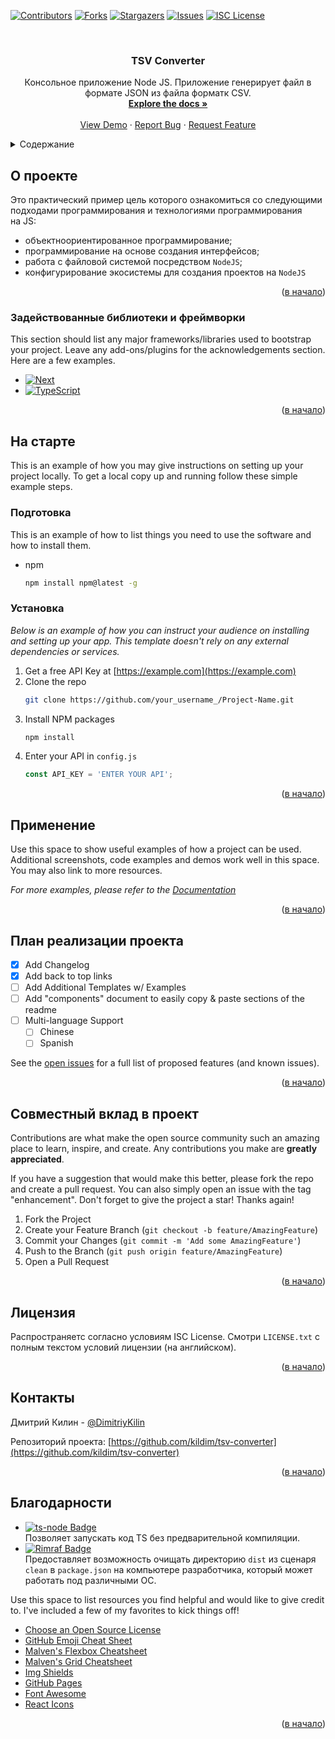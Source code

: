 <!-- Improved compatibility of back to top link: See: https://github.com/othneildrew/Best-README-Template/pull/73 -->
<a name="readme-top"></a>
<!--
*** Thanks for checking out the Best-README-Template. If you have a suggestion
*** that would make this better, please fork the repo and create a pull request
*** or simply open an issue with the tag "enhancement".
*** Don't forget to give the project a star!
*** Thanks again! Now go create something AMAZING! :D
-->



<!-- PROJECT SHIELDS -->
<!--
*** I'm using markdown "reference style" links for readability.
*** Reference links are enclosed in brackets [ ] instead of parentheses ( ).
*** See the bottom of this document for the declaration of the reference variables
*** for contributors-url, forks-url, etc. This is an optional, concise syntax you may use.
*** https://www.markdownguide.org/basic-syntax/#reference-style-links
-->
[![Contributors][contributors-shield]][contributors-url]
[![Forks][forks-shield]][forks-url]
[![Stargazers][stars-shield]][stars-url]
[![Issues][issues-shield]][issues-url]
[![ISC License][license-shield]][license-url]

<!-- PROJECT LOGO -->
<br />
<div align="center">
  <h3 align="center">TSV Converter</h3>

  <p align="center">
    Консольное приложение Node JS. Приложение генерирует файл в формате JSON из файла форматк CSV.
    <br />
    <a href="https://github.com/othneildrew/Best-README-Template"><strong>Explore the docs »</strong></a>
    <br />
    <br />
    <a href="https://github.com/othneildrew/Best-README-Template">View Demo</a>
    ·
    <a href="https://github.com/othneildrew/Best-README-Template/issues">Report Bug</a>
    ·
    <a href="https://github.com/othneildrew/Best-README-Template/issues">Request Feature</a>
  </p>
</div>



<!-- TABLE OF CONTENTS -->
<details>
  <summary>Содержание</summary>
  <ol>
    <li>
      <a href="#about-the-project">О проекте</a>
      <ul>
        <li><a href="#built-with">Задействованные библиотеки и фреймворки</a></li>
      </ul>
    </li>
    <li>
      <a href="#getting-started">На старте</a>
      <ul>
        <li><a href="#prerequisites">Подготовка</a></li>
        <li><a href="#installation">Установка</a></li>
      </ul>
    </li>
    <li><a href="#usage">Применение</a></li>
    <li><a href="#roadmap">План реализации проекта</a></li>
    <li><a href="#contributing">Совместный вклад в проект</a></li>
    <li><a href="#license">Лицензия</a></li>
    <li><a href="#contact">Контакты</a></li>
    <li><a href="#acknowledgments">Благодарности</a></li>
  </ol>
</details>



<!-- ABOUT THE PROJECT -->
## О проекте

Это практический пример цель которого ознакомиться со следующими подходами программирования и технологиями программирования <br/> на JS:
* объектноориентированное программирование;
* программирование на основе создания интерфейсов;
* работа с файловой системой посредством `NodeJS`;
* конфигурирование экосистемы для создания проектов на `NodeJS`

<p align="right">(<a href="#readme-top">в начало</a>)</p>



### Задействованные библиотеки и фреймворки

This section should list any major frameworks/libraries used to bootstrap your project. Leave any add-ons/plugins for the acknowledgements section. Here are a few examples.

* [![Next][Next.js]][Next-url]
* [![TypeScript][TypeScript]][TypeScript-url]

<p align="right">(<a href="#readme-top">в начало</a>)</p>



<!-- GETTING STARTED -->
## На старте

This is an example of how you may give instructions on setting up your project locally.
To get a local copy up and running follow these simple example steps.

### Подготовка

This is an example of how to list things you need to use the software and how to install them.
* npm
  ```sh
  npm install npm@latest -g
  ```

### Установка

_Below is an example of how you can instruct your audience on installing and setting up your app. This template doesn't rely on any external dependencies or services._

1. Get a free API Key at [https://example.com](https://example.com)
2. Clone the repo
   ```sh
   git clone https://github.com/your_username_/Project-Name.git
   ```
3. Install NPM packages
   ```sh
   npm install
   ```
4. Enter your API in `config.js`
   ```js
   const API_KEY = 'ENTER YOUR API';
   ```

<p align="right">(<a href="#readme-top">в начало</a>)</p>



<!-- USAGE EXAMPLES -->
## Применение

Use this space to show useful examples of how a project can be used. Additional screenshots, code examples and demos work well in this space. You may also link to more resources.

_For more examples, please refer to the [Documentation](https://example.com)_

<p align="right">(<a href="#readme-top">в начало</a>)</p>



<!-- ROADMAP -->
## План реализации проекта

- [x] Add Changelog
- [x] Add back to top links
- [ ] Add Additional Templates w/ Examples
- [ ] Add "components" document to easily copy & paste sections of the readme
- [ ] Multi-language Support
    - [ ] Chinese
    - [ ] Spanish

See the [open issues](https://github.com/othneildrew/Best-README-Template/issues) for a full list of proposed features (and known issues).

<p align="right">(<a href="#readme-top">в начало</a>)</p>



<!-- CONTRIBUTING -->
## Совместный вклад в проект

Contributions are what make the open source community such an amazing place to learn, inspire, and create. Any contributions you make are **greatly appreciated**.

If you have a suggestion that would make this better, please fork the repo and create a pull request. You can also simply open an issue with the tag "enhancement".
Don't forget to give the project a star! Thanks again!

1. Fork the Project
2. Create your Feature Branch (`git checkout -b feature/AmazingFeature`)
3. Commit your Changes (`git commit -m 'Add some AmazingFeature'`)
4. Push to the Branch (`git push origin feature/AmazingFeature`)
5. Open a Pull Request

<p align="right">(<a href="#readme-top">в начало</a>)</p>



<!-- LICENSE -->
## Лицензия

Распространяетс согласно условиям ISC License. Смотри `LICENSE.txt` с полным текстом условий лицензии (на английском).

<p align="right">(<a href="#readme-top">в начало</a>)</p>



<!-- CONTACT -->
## Контакты

Дмитрий Килин - [@DimitriyKilin](https://twitter.com/DimitryKilin)

Репозиторий проекта: [https://github.com/kildim/tsv-converter](https://github.com/kildim/tsv-converter)

<p align="right">(<a href="#readme-top">в начало</a>)</p>



<!-- ACKNOWLEDGMENTS -->
## Благодарности

* [![ts-node Badge](https://img.shields.io/badge/ts--node-3178C6?logo=tsnode&logoColor=fff&style=flat-square)](https://www.npmjs.com/package/ts-node) <br/> Позволяет запускать код TS без предварительной компиляции.
* [![Rimraf Badge](https://img.shields.io/badge/Rimraf-3178C6?logo=npm&logoColor=fff&style=flat-square)](https://www.npmjs.com/package/rimraf) <br/> Предоставляет возможность очищать директорию `dist` из сценаря `clean` в `package.json` на компьютере разработчика, который может работать под различными ОС.

Use this space to list resources you find helpful and would like to give credit to. I've included a few of my favorites to kick things off!

* [Choose an Open Source License](https://choosealicense.com)
* [GitHub Emoji Cheat Sheet](https://www.webpagefx.com/tools/emoji-cheat-sheet)
* [Malven's Flexbox Cheatsheet](https://flexbox.malven.co/)
* [Malven's Grid Cheatsheet](https://grid.malven.co/)
* [Img Shields](https://shields.io)
* [GitHub Pages](https://pages.github.com)
* [Font Awesome](https://fontawesome.com)
* [React Icons](https://react-icons.github.io/react-icons/search)

<p align="right">(<a href="#readme-top">в начало</a>)</p>



<!-- MARKDOWN LINKS & IMAGES -->
<!-- https://www.markdownguide.org/basic-syntax/#reference-style-links -->
[contributors-shield]: https://img.shields.io/github/contributors/kildim/tsv-converter.svg?style=for-the-badge
[contributors-url]: https://github.com/kildim/tsv-converter/graphs/contributors
[forks-shield]: https://img.shields.io/github/forks/kildim/tsv-converter.svg?style=for-the-badge
[forks-url]: https://github.com/kildim/tsv-converter/network/members
[stars-shield]: https://img.shields.io/github/stars/kildim/tsv-converter.svg?style=for-the-badge
[stars-url]: https://github.com/kildim/tsv-converter/stargazers
[issues-shield]: https://img.shields.io/github/issues/kildim/tsv-converter.svg?style=for-the-badge
[issues-url]: https://img.shields.io/github/issues/kildim/tsv-converter
[license-shield]: https://img.shields.io/badge/License-ISC-0080c4.svg?style=for-the-badge
[license-url]: https://github.com/kildim/tsv-converter/blob/master/LICENSE.txt

[product-screenshot]: images/screenshot.png
[Next.js]: https://img.shields.io/badge/Node.js-393?logo=nodedotjs&logoColor=fff&style=for-the-badge
[Next-url]: https://nextjs.org/
[TypeScript]: https://img.shields.io/badge/TypeScript-3178C6?logo=typescript&logoColor=fff&style=for-the-badge
[TypeScript-url]: https://reactjs.org/
